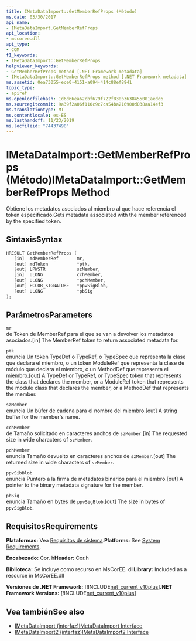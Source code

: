 ```yaml
---
title: IMetaDataImport::GetMemberRefProps (Método)
ms.date: 03/30/2017
api_name:
- IMetaDataImport.GetMemberRefProps
api_location:
- mscoree.dll
api_type:
- COM
f1_keywords:
- IMetaDataImport::GetMemberRefProps
helpviewer_keywords:
- GetMemberRefProps method [.NET Framework metadata]
- IMetaDataImport::GetMemberRefProps method [.NET Framework metadata]
ms.assetid: 0ea73055-ece0-4151-a094-414c88ef8941
topic_type:
- apiref
ms.openlocfilehash: 1d6d66ea62cbf679f722f830b3638455001aedd6
ms.sourcegitcommit: 9a39f2a06f110c9c7ca54ba216900d038aa14ef3
ms.translationtype: MT
ms.contentlocale: es-ES
ms.lasthandoff: 11/23/2019
ms.locfileid: "74437490"
---
```

# <a name="imetadataimportgetmemberrefprops-method"></a><span data-ttu-id="7f862-102">IMetaDataImport::GetMemberRefProps (Método)</span><span class="sxs-lookup"><span data-stu-id="7f862-102">IMetaDataImport::GetMemberRefProps Method</span></span>
<span data-ttu-id="7f862-103">Obtiene los metadatos asociados al miembro al que hace referencia el token especificado.</span><span class="sxs-lookup"><span data-stu-id="7f862-103">Gets metadata associated with the member referenced by the specified token.</span></span>  
  
## <a name="syntax"></a><span data-ttu-id="7f862-104">Sintaxis</span><span class="sxs-lookup"><span data-stu-id="7f862-104">Syntax</span></span>  
  
```cpp  
HRESULT GetMemberRefProps (  
   [in]  mdMemberRef       mr,   
   [out] mdToken           *ptk,   
   [out] LPWSTR            szMember,   
   [in]  ULONG             cchMember,   
   [out] ULONG             *pchMember,   
   [out] PCCOR_SIGNATURE   *ppvSigBlob,   
   [out] ULONG             *pbSig   
);  
```  
  
## <a name="parameters"></a><span data-ttu-id="7f862-105">Parámetros</span><span class="sxs-lookup"><span data-stu-id="7f862-105">Parameters</span></span>  
 `mr`  
 <span data-ttu-id="7f862-106">de Token de MemberRef para el que se van a devolver los metadatos asociados.</span><span class="sxs-lookup"><span data-stu-id="7f862-106">[in] The MemberRef token to return associated metadata for.</span></span>  
  
 `ptk`  
 <span data-ttu-id="7f862-107">enuncia Un token TypeDef o TypeRef, o TypeSpec que representa la clase que declara el miembro, o un token ModuleRef que representa la clase de módulo que declara el miembro, o un MethodDef que representa el miembro.</span><span class="sxs-lookup"><span data-stu-id="7f862-107">[out] A TypeDef or TypeRef, or TypeSpec token that represents the class that declares the member, or a ModuleRef token that represents the module class that declares the member, or a MethodDef that represents the member.</span></span>  
  
 `szMember`  
 <span data-ttu-id="7f862-108">enuncia Un búfer de cadena para el nombre del miembro.</span><span class="sxs-lookup"><span data-stu-id="7f862-108">[out] A string buffer for the member's name.</span></span>  
  
 `cchMember`  
 <span data-ttu-id="7f862-109">de Tamaño solicitado en caracteres anchos de `szMember`.</span><span class="sxs-lookup"><span data-stu-id="7f862-109">[in] The requested size in wide characters of `szMember`.</span></span>  
  
 `pchMember`  
 <span data-ttu-id="7f862-110">enuncia Tamaño devuelto en caracteres anchos de `szMember`.</span><span class="sxs-lookup"><span data-stu-id="7f862-110">[out] The returned size in wide characters of `szMember`.</span></span>  
  
 `ppvSibBlob`  
 <span data-ttu-id="7f862-111">enuncia Puntero a la firma de metadatos binarios para el miembro.</span><span class="sxs-lookup"><span data-stu-id="7f862-111">[out] A pointer to the binary metadata signature for the member.</span></span>  
  
 `pbSig`  
 <span data-ttu-id="7f862-112">enuncia Tamaño en bytes de `ppvSigBlob`.</span><span class="sxs-lookup"><span data-stu-id="7f862-112">[out] The size in bytes of `ppvSigBlob`.</span></span>  
  
## <a name="requirements"></a><span data-ttu-id="7f862-113">Requisitos</span><span class="sxs-lookup"><span data-stu-id="7f862-113">Requirements</span></span>  
 <span data-ttu-id="7f862-114">**Plataformas:** Vea [Requisitos de sistema](../../../../docs/framework/get-started/system-requirements.md).</span><span class="sxs-lookup"><span data-stu-id="7f862-114">**Platforms:** See [System Requirements](../../../../docs/framework/get-started/system-requirements.md).</span></span>  
  
 <span data-ttu-id="7f862-115">**Encabezado:** Cor. h</span><span class="sxs-lookup"><span data-stu-id="7f862-115">**Header:** Cor.h</span></span>  
  
 <span data-ttu-id="7f862-116">**Biblioteca:** Se incluye como recurso en MsCorEE. dll</span><span class="sxs-lookup"><span data-stu-id="7f862-116">**Library:** Included as a resource in MsCorEE.dll</span></span>  
  
 <span data-ttu-id="7f862-117">**Versiones de .NET Framework:** [!INCLUDE[net_current_v10plus](../../../../includes/net-current-v10plus-md.md)]</span><span class="sxs-lookup"><span data-stu-id="7f862-117">**.NET Framework Versions:** [!INCLUDE[net_current_v10plus](../../../../includes/net-current-v10plus-md.md)]</span></span>  
  
## <a name="see-also"></a><span data-ttu-id="7f862-118">Vea también</span><span class="sxs-lookup"><span data-stu-id="7f862-118">See also</span></span>

- [<span data-ttu-id="7f862-119">IMetaDataImport (interfaz)</span><span class="sxs-lookup"><span data-stu-id="7f862-119">IMetaDataImport Interface</span></span>](../../../../docs/framework/unmanaged-api/metadata/imetadataimport-interface.md)
- [<span data-ttu-id="7f862-120">IMetaDataImport2 (interfaz)</span><span class="sxs-lookup"><span data-stu-id="7f862-120">IMetaDataImport2 Interface</span></span>](../../../../docs/framework/unmanaged-api/metadata/imetadataimport2-interface.md)
